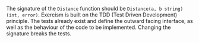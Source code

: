 The signature of the `Distance` function should be `Distance(a, b string) (int, error)`.
Exercism is built on the TDD (Test Driven Development) principle.
The tests already exist and define the outward facing interface, as well as the behaviour of the code to be implemented.
Changing the signature breaks the tests.
